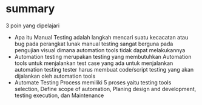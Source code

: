 # summary

3 poin yang dipelajari

- Apa itu Manual Testing adalah langkah mencari suatu kecacatan atau bug pada perangkat lunak manual testing sangat berguna pada pengujian visual dimana automation tools tidak dapat melakukannya
- Automation testing merupakan testing yang membutuhkan Automation tools untuk menjalankan test case yang ada untuk menjalankan automation testing tester harus membuat code/script testing yang akan dijalankan oleh automation tools
- Automate Testing Process memiliki 5 proses yaitu testing tools selection, Define scope of automation, Planing design and development, testing execution, dan Maintenance